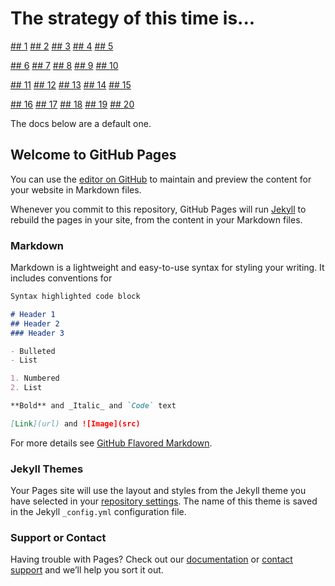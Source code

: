 # The strategy of this time is...

[## 1](1.md)
[## 2](2.md)
[## 3](3.md)
[## 4](4.md)
[## 5](5.md)

[## 6](6.md)
[## 7](7.md)
[## 8](8.md)
[## 9](9.md)
[## 10](10.md)

[## 11](11.md)
[## 12](12.md)
[## 13](13.md)
[## 14](14.md)
[## 15](15.md)

[## 16](16.md)
[## 17](17.md)
[## 18](18.md)
[## 19](19.md)
[## 20](20.md)

The docs below are a default one.

## Welcome to GitHub Pages

You can use the [editor on GitHub](https://github.com/Matts966/metacognitive-strategy-stack/edit/master/index.md) to maintain and preview the content for your website in Markdown files.

Whenever you commit to this repository, GitHub Pages will run [Jekyll](https://jekyllrb.com/) to rebuild the pages in your site, from the content in your Markdown files.

### Markdown

Markdown is a lightweight and easy-to-use syntax for styling your writing. It includes conventions for

```markdown
Syntax highlighted code block

# Header 1
## Header 2
### Header 3

- Bulleted
- List

1. Numbered
2. List

**Bold** and _Italic_ and `Code` text

[Link](url) and ![Image](src)
```

For more details see [GitHub Flavored Markdown](https://guides.github.com/features/mastering-markdown/).

### Jekyll Themes

Your Pages site will use the layout and styles from the Jekyll theme you have selected in your [repository settings](https://github.com/Matts966/metacognitive-strategy-stack/settings). The name of this theme is saved in the Jekyll `_config.yml` configuration file.

### Support or Contact

Having trouble with Pages? Check out our [documentation](https://help.github.com/categories/github-pages-basics/) or [contact support](https://github.com/contact) and we’ll help you sort it out.
